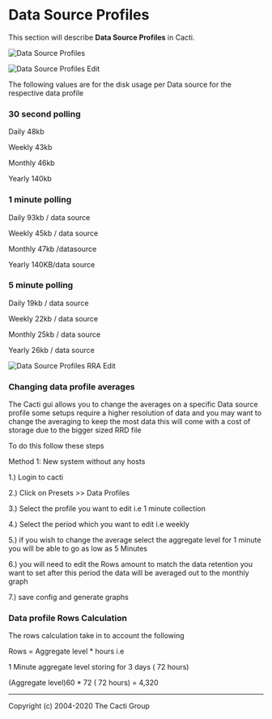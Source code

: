 # Data Source Profiles

This section will describe **Data Source Profiles** in Cacti.

![Data Source Profiles](images/data-source-profiles.png)

![Data Source Profiles Edit](images/data-source-profiles-edit1.png)

The following values are for the disk usage per Data source for the respective
data profile

### 30 second polling

Daily 48kb

Weekly 43kb

Monthly 46kb

Yearly 140kb

### 1 minute polling

Daily 93kb / data source

Weekly 45kb / data source

Monthly 47kb /datasource

Yearly 140KB/data source

### 5 minute polling

Daily 19kb / data source

Weekly 22kb / data source

Monthly 25kb / data source

Yearly 26kb / data source

![Data Source Profiles RRA Edit](images/data-source-profiles-edit2.png)

### Changing data profile averages 

The Cacti gui allows you to change the averages on a specific Data source profile
some setups require a higher resolution of data and you may want to change the averaging to
keep the most data this will come with a cost of storage due to the bigger sized RRD file

To do this follow these steps

Method 1: New system without any hosts

1.) Login to cacti

2.) Click on Presets >> Data Profiles

3.) Select the profile you want to edit i.e 1 minute collection

4.) Select the period which you want to edit i.e weekly 

5.) if you wish to change the average select the aggregate level for 1 minute you will be able to go as low as 5 Minutes

6.) you will need to edit the Rows amount to match the data retention you want to set after this period the data will be 
averaged out to the monthly graph

7.) save config and generate graphs

### Data profile Rows Calculation

The rows calculation take in to account the following 

Rows = Aggregate level * hours i.e

1 Minute aggregate level storing for 3 days ( 72 hours) 

(Aggregate level)60 * 72 ( 72 hours) = 4,320

---
Copyright (c) 2004-2020 The Cacti Group
